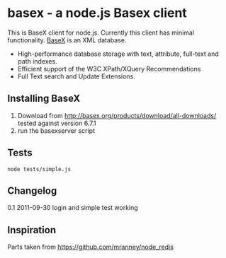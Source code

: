 basex - a node.js Basex client 
===========================

This is BaseX client for node.js. Currently this client has minimal functionality. 
[BaseX](http://basex.org/) is an XML database. 

* High-performance database storage with text, attribute, full-text and path indexes.
* Efficient support of the W3C XPath/XQuery Recommendations 
* Full Text search and Update Extensions. 


## Installing BaseX
1. Download from http://basex.org/products/download/all-downloads/
tested against version 6.7.1
1. run the basexserver script

## Tests
`node tests/simple.js`

## Changelog
0.1 2011-09-30 login and simple test working

## Inspiration
Parts taken from https://github.com/mranney/node_redis
